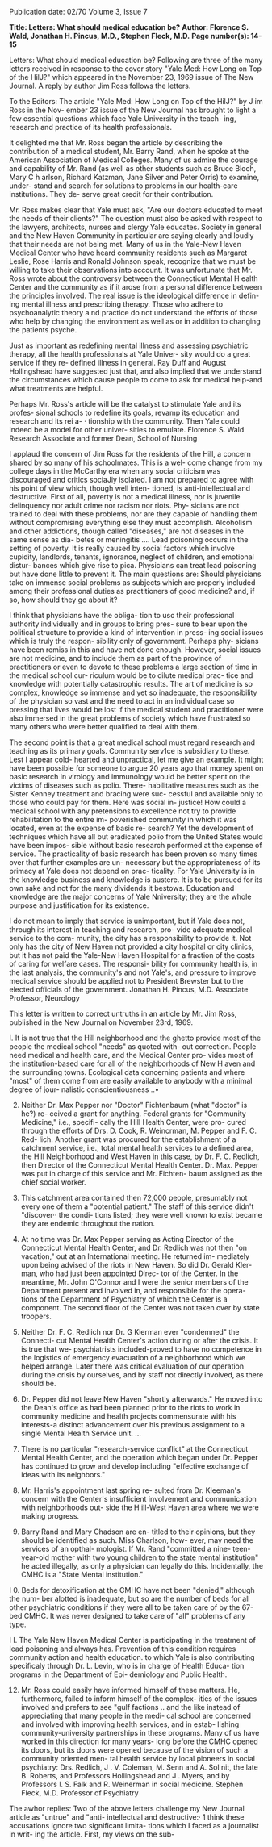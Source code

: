 Publication date: 02/70
Volume 3, Issue 7

**Title: Letters: What should medical education be?**
**Author: Florence S. Wald, Jonathan H. Pincus, M.D., Stephen Fleck, M.D.**
**Page number(s): 14-15**

Letters: What should medical 
education be? 
Following are three of the many letters 
received in response to the cover story 
"Yale Med: How Long on Top of the 
HilJ?" which appeared in the November 
23, 1969 issue of The New Journal. A 
reply by author Jim Ross follows the 
letters. 

To the Editors: 
The article "Yale Med: How Long on 
Top of the HilJ?" by J im Ross in the Nov-
ember 23 issue of the New Journal has 
brought to light a few essential questions 
which face Yale University in the teach-
ing, research and practice of its health 
professionals. 

It delighted me that Mr. Ross began the 
article by describing the contribution of a 
medical student, Mr. Barry Rand, when 
he spoke at the American Association of 
Medical Colleges. Many of us admire the 
courage and capability of Mr. Rand (as 
well as other students such as Bruce Bloch, 
Mary C h arlson, Richard Katzman, Jane 
Silver and Peter Orris) to examine, under-
stand and search for solutions to problems 
in our health-care institutions. They de-
serve great credit for their contribution. 

Mr. Ross makes clear that Yale must 
ask, "Are our doctors educated to meet 
the needs of their clients?" The question 
must also be asked with respect to the 
lawyers, architects, nurses and clergy Yale 
educates. Society in general and the New 
Haven Community in particular are saying 
clearly and loudly that their needs are not 
being met. Many of us in the Yale-New 
Haven Medical Center who have heard 
community residents such as Margaret 
Leslie, Rose Harris and Ronald Johnson 
speak, recognize that we must be willing 
to take their observations into account. It 
was unfortunate that Mr. Ross wrote about 
the controversy between the Connecticut 
Mental H ealth Center and the community 
as if it arose from a personal difference 
between the principles involved. The real 
issue is the ideological difference in defin-
ing mental illness and prescribing therapy. 
Those who adhere to psychoanalytic 
theory a nd practice do not understand the 
efforts of those who help by changing the 
environment as well as or in addition to 
changing the patients psyche. 

Just as important as redefining mental 
illness and assessing psychiatric therapy, 
all the health professionals at Yale Univer-
sity would do a great service if they re-
defined illness in general. Ray Duff and 
August Hollingshead have suggested just 
that, and also implied that we understand 
the circumstances which cause people to 
come to ask for medical help-and what 
treatments are helpful. 

Perhaps Mr. Ross's article will be the 
catalyst to stimulate Yale and its profes-
sional schools to redefine its goals, revamp 
its education and research and its rei a- · 
tionship with the community. Then Yale 
could indeed be a model for other univer-
sities to emulate. 
Florence S. Wald 
Research Associate and former Dean, 
School of Nursing 

I applaud the concern of Jim Ross for the 
residents of the Hill, a concern shared by 
so many of his schoolmates. This is a wel-
come change from my college days in the 
McCarthy era when any social criticism 
was discouraged and critics sociaJiy 
isolated. I am not prepared to agree with 
his point of view which, though well inten-
tioned, is anti-intellectual and destructive. 
First of all, poverty is not a medical 
illness, nor is juvenile delinquency nor 
adult crime nor racism nor riots. Phy-
sicians are not trained to deal with these 
problems, nor are they capable of handling 
them without compromising everything 
else they must accomplish. Alcoholism and 
other addictions, though called "diseases," 
are not diseases in the same sense as dia-
betes or meningitis .... Lead poisoning 
occurs in the setting of poverty. It is really 
caused by social factors which involve 
cupidity, landlords, tenants, ignorance, 
neglect of children, and emotional distur-
bances which give rise to pica. Physicians 
can treat lead poisoning but have done 
little to prevent it. The main questions are: 
Should physicians take on immense social 
problems as subjects which are properly 
included among their professional duties 
as practitioners of good medicine? and, if 
so, how should they go about it? 

I think that physicians have the obliga-
tion to usc their professional authority 
individually and in groups to bring pres-
sure to bear upon the political structure 
to provide a kind of intervention in press-
ing social issues which is truly the respon-
sibility only of government. Perhaps phy-
sicians have been remiss in this and have 
not done enough. However, social issues 
are not medicine, and to include them as 
part of the province of practitioners or 
even to devote to these problems a large 
section of time in the medical school cur-
riculum would be to dilute medical prac-
tice and knowledge with potentially 
catastrophic results. The art of medicine 
is so complex, knowledge so immense and 
yet so inadequate, the responsibility of the 
physician so vast and the need to act in 
an individual case so pressing that lives 
would be lost if the medical student and 
practitioner were also immersed in the 
great problems of society which have 
frustrated so many others who were better 
qualified to deal with them. 

The second point is that a great medical 
school must regard research and teaching 
as its primary goals. Community serv1ce 
is subsidiary to these. Lest I appear cold-
hearted and unpractical, let me give an 
example. It might have been possible for 
someone to argue 20 years ago that money 
spent on basic research in virology and 
immunology would be better spent on the 
victims of diseases such as polio. There-
habilitative measures such as the Sister 
Kenney treatment and bracing were suc-
cessful and available only to those who 
could pay for them. Here was social in-
justice! How could a medical school with 
any pretensions to excellence not try to 
provide rehabilitation to the entire im-
poverished community in which it was 
located, even at the expense of basic re-
search? Yet the development of techniques 
which have all but eradicated polio from 
the United States would have been impos-
sible without basic research performed at 
the expense of service. The practicality of 
basic research has been proven so many 
times over that further examples are un-
necessary but the appropriateness of its 
primacy at Yale does not depend on prac-
ticality. For Yale University is in the 
knowledge business and knowledge is 
austere. It is to be pursued for its own sake 
and not for the many dividends it bestows. 
Education and knowledge are the major 
concerns of Yale Nniversity; they are the 
whole purpose and justification for its 
existence. 

I do not mean to imply that service is 
unimportant, but if Yale does not, through 
its interest in teaching and research, pro-
vide adequate medical service to the com-
munity, the city has a responsibility to 
provide it. Not only has the city of New 
Haven not provided a city hospital or city 
clinics, but it has not paid the Yale-New 
Haven Hospital for a fraction of the costs 
of caring for welfare cases. The responsi-
bility for community health is, in the last 
analysis, the community's and not Yale's, 
and pressure to improve medical service 
should be applied not to President 
Brewster but to the elected officials of 
the government. 
Jonathan H. Pincus, M.D. 
Associate Professor, Neurology 

This letter is written to correct untruths in 
an article by Mr. Jim Ross, published in 
the New Journal on November 23rd, 
1969. 

I. It is not true that the Hill neighborhood 
and the ghetto provide most of the people 
the medical school "needs" as quoted with-
out correction. People need medical and 
health care, and the Medical Center pro-
vides most of the institution-based care for 
all of the neighborhoods of New H aven 
and the surrounding towns. Ecological 
data concerning patients and where "most" 
of them come from are easily available to 
anybody with a minimal degree of jour-
nalistic conscientiousness ..• 

2. Neither Dr. Max Pepper nor "Doctor" 
Fichtenbaum (what "doctor" is he?) re-
ceived a grant for anything. Federal grants 
for "Community Medicine," i.e., specifi-
cally the Hill Health Center, were pro-
cured through the efforts of Drs. D. Cook, 
R. Weincrman, M. Pepper and F. C. Red-
lich. Another grant was procured for the 
establishment of a catchment service, i.e., 
total mental health services to a defined 
area, the Hill Neighborhood and West 
Haven in this case, by Dr. F. C. Redlich, 
then Director of the Connecticut Mental 
Health Center. Dr. Max. Pepper was put in 
charge of this service and Mr. Fichten-
baum assigned as the chief social worker. 

3. This catchment area contained then 
72,000 people, presumably not every one 
of them a "potential patient." The staff 
of this service didn't "discover·· the condi-
tions listed; they were well known to exist 
became they are endemic throughout the 
nation. 

4. At no time was Dr. Max Pepper serving 
as Acting Director of the Connecticut 
Mental Health Center, and Dr. Redlich 
was not then "on vacation," out at an 
International meeting. He returned im-
mediately upon being advised of the riots 
in New Haven. So did Dr. Gerald Kler-
man, who had just been appointed Direc-
tor of the Center. In the meantime, Mr. 
John O'Connor and I were the senior 
members of the Department present and 
involved in, and responsible for the opera-
tions of the Department of Psychiatry of 
which the Center is a component. The 
second floor of the Center was not taken 
over by state troopers. 

5. Neither Dr. F. C. Redlich nor Dr. G 
Klerman ever "condemned" the Connecti-
cut Mental Health Center's action during 
or after the crisis. It is true that we-
psychiatrists included-proved to have no 
competence in the logistics of emergency 
evacuation of a neighborhood which we 
helped arrange. Later there was critical 
evaluation of our operation during the 
crisis by ourselves, and by staff not directly 
involved, as there should be. 

6. Dr. Pepper did not leave New Haven 
"shortly afterwards." He moved into the 
Dean's office as had been planned prior to 
the riots to work in community medicine 
and health projects commensurate with his 
interests-a distinct advancement over his 
previous assignment to a single Mental 
Health Service unit. ... 

7. There is no particular "research-service 
conflict" at the Connecticut Mental Health 
Center, and the operation which began 
under Dr. Pepper has continued to grow 
and develop including "effective exchange 
of ideas with its neighbors." 

8. Mr. Harris's appointment last spring re-
sulted from Dr. Kleeman's concern with 
the Center's insufficient involvement and 
communication with neighborhoods out-
side the H ill-West Haven area where we 
were making progress. 

9. Barry Rand and Mary Chadson are en-
titled to their opinions, but they should be 
identified as such. Miss Charlson, how-
ever, may need the services of an opthal-
mologist. If Mr. Rand "committed a nine-
teen-year-old mother with two young 
children to the state mental institution" 
he acted illegally, as only a physician can 
legally do this. Incidentally, the CMHC is 
a "State Mental institution." 

I 0. Beds for detoxification at the CMHC 
have not been "denied," although the num-
ber alotted is inadequate, but so are the 
number of beds for all other psychiatric 
conditions if they were all to be taken care 
of by the 67-bed CMHC. It was never 
designed to take care of "all" problems of 
any type. 

I I. The Yale New Haven Medical Center 
is participating in the treatment of lead 
poisoning and always has. Prevention of 
this condition requires community action 
and health education. to which Yale is also 
contributing specificaly through Dr. L. 
Levin, who is in charge of Health Educa-
tion programs in the Department of Epi-
demiology and Public Health. 

12. Mr. Ross could easily have informed 
himself of these matters. He, furthermore, 
failed to inform himself of the complex-
ities of the issues involved and prefers to 
see "gulf factions .. and the like instead of 
appreciating that many people in the medi-
cal school are concerned and involved with 
improving health services, and in estab-
lishing community-university partnerships 
in these programs. Many of us have 
worked in this direction for many years-
long before the CMHC opened its doors, 
but its doors were opened because of the 
vision of such a community oriented men-
tal health service by local pioneers in 
social psychiatry: Drs. Redlich, J . V. 
Coleman, M. Senn and A. Sol nit, the late 
B. Roberts, and Professors Hollingshead 
and J . Myers, and by Professors l. S. Falk 
and R. Weinerman in social medicine. 
Stephen Fleck, M.D. 
Professor of Psychiatry 

The awhor replies: 
Two of the above letters challenge my 
New Journal article as "untrue" and "anti-
intellectual and destructive:· 1 think these 
accusations ignore two significant limita-
tions which I faced as a journalist in writ-
ing the article. First, my views on the sub-